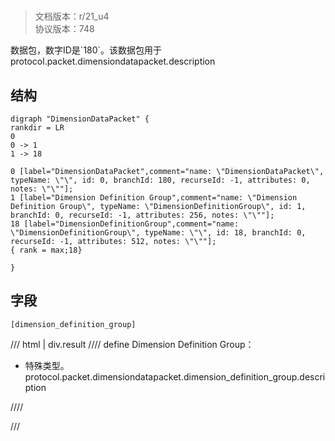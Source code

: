 # <!-- md:samp DimensionDataPacket -->

> 文档版本：r/21_u4<br/>协议版本：748

<!-- md:samp DimensionDataPacket -->数据包，数字ID是`180`。该数据包用于protocol.packet.dimensiondatapacket.description

## 结构

```viz
digraph "DimensionDataPacket" {
rankdir = LR
0
0 -> 1
1 -> 18

0 [label="DimensionDataPacket",comment="name: \"DimensionDataPacket\", typeName: \"\", id: 0, branchId: 180, recurseId: -1, attributes: 0, notes: \"\""];
1 [label="Dimension Definition Group",comment="name: \"Dimension Definition Group\", typeName: \"DimensionDefinitionGroup\", id: 1, branchId: 0, recurseId: -1, attributes: 256, notes: \"\""];
18 [label="DimensionDefinitionGroup",comment="name: \"DimensionDefinitionGroup\", typeName: \"\", id: 18, branchId: 0, recurseId: -1, attributes: 512, notes: \"\""];
{ rank = max;18}

}

```

## 字段

```title='DimensionDataPacket'
[dimension_definition_group]
```

/// html | div.result
//// define
Dimension Definition Group：[<!-- md:samp DimensionDefinitionGroup -->](../types/dimensiondefinitiongroup.md)

- 特殊类型。protocol.packet.dimensiondatapacket.dimension_definition_group.description


////

///

